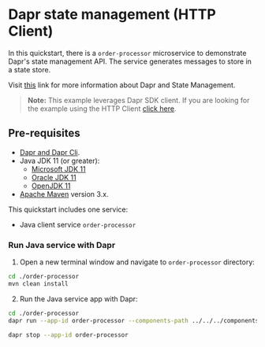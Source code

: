 # Dapr state management (HTTP Client)

In this quickstart, there is a `order-processor` microservice to demonstrate Dapr's state management API. The service generates messages to store in a state store.

Visit [this](https://docs.dapr.io/developing-applications/building-blocks/state-management/) link for more information about Dapr and State Management.

> **Note:** This example leverages Dapr SDK client.  If you are looking for the example using the HTTP Client [click here](../http/).

## Pre-requisites

* [Dapr and Dapr Cli](https://docs.dapr.io/getting-started/install-dapr-cli/).
* Java JDK 11 (or greater):
    * [Microsoft JDK 11](https://docs.microsoft.com/en-us/java/openjdk/download#openjdk-11)
    * [Oracle JDK 11](https://www.oracle.com/technetwork/java/javase/downloads/index.html#JDK11)
    * [OpenJDK 11](https://jdk.java.net/11/)
* [Apache Maven](https://maven.apache.org/install.html) version 3.x.

This quickstart includes one service:

- Java client service `order-processor`

### Run Java service with Dapr

1. Open a new terminal window and navigate to `order-processor` directory:

<!-- STEP
name: Build Java file
-->

```bash
cd ./order-processor
mvn clean install
```

<!-- END_STEP -->
2. Run the Java service app with Dapr: 

<!-- STEP
name: Run order-processor service
expected_stdout_lines:
  - "== APP == Saving Order: 1"
  - '== APP == Getting Order: 1'
  - '== APP == Deleting Order: 1'
  - "Exited App successfully"
expected_stderr_lines:
output_match_mode: substring
background: true
sleep: 15
-->
    
```bash
cd ./order-processor
dapr run --app-id order-processor --components-path ../../../components/ -- java -jar target/order-processor-0.0.1-SNAPSHOT.jar
```

<!-- END_STEP -->

```bash
dapr stop --app-id order-processor
```
